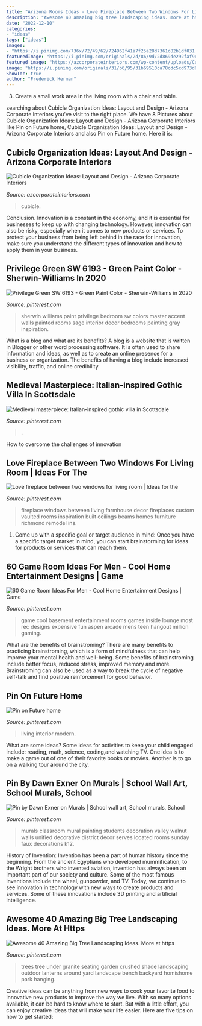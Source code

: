 ```yaml
---
title: "Arizona Rooms Ideas - Love Fireplace Between Two Windows For Living Room"
description: "Awesome 40 amazing big tree landscaping ideas. more at https"
date: "2022-12-10"
categories:
- "ideas"
tags: ["ideas"]
images:
- "https://i.pinimg.com/736x/72/49/62/724962f41a7f25a28d7361c82b1df031.jpg"
featuredImage: "https://i.pinimg.com/originals/2d/86/9d/2d869de292faf96d94fbae827cf29c19.jpg"
featured_image: "https://azcorporateinteriors.com/wp-content/uploads/Cubicle-Organization-Ideas-Layout-and-Design.jpg"
image: "https://i.pinimg.com/originals/31/b6/95/31b69510ca78cdc5cd973d8424e6f0c9.jpg"
ShowToc: true
author: "Frederick Herman"
---
```



3. Create a small work area in the living room with a chair and table. 

	

		
searching about Cubicle Organization Ideas: Layout and Design - Arizona Corporate Interiors you've visit to the right place. We have 8 Pictures about Cubicle Organization Ideas: Layout and Design - Arizona Corporate Interiors like Pin on Future home, Cubicle Organization Ideas: Layout and Design - Arizona Corporate Interiors and also Pin on Future home. Here it is:
		
    
## Cubicle Organization Ideas: Layout And Design - Arizona Corporate Interiors

<img loading=lazy src="https://azcorporateinteriors.com/wp-content/uploads/Cubicle-Organization-Ideas-Layout-and-Design.jpg" onerror="this.onerror=null;this.src='https://tse4.mm.bing.net/th?id=OIP.LFhPsolmKKj4D-qUJpVkwgHaE8&amp;pid=15.1';" alt="Cubicle Organization Ideas: Layout and Design - Arizona Corporate Interiors">

_Source: azcorporateinteriors.com_

>cubicle. 

	

Conclusion.
Innovation is a constant in the economy, and it is essential for businesses to keep up with changing technology. However, innovation can also be risky, especially when it comes to new products or services. To protect your business from being left behind in the race for innovation, make sure you understand the different types of innovation and how to apply them in your business.

    
## Privilege Green SW 6193 - Green Paint Color - Sherwin-Williams In 2020

<img loading=lazy src="https://i.pinimg.com/736x/72/49/62/724962f41a7f25a28d7361c82b1df031.jpg" onerror="this.onerror=null;this.src='https://tse4.mm.bing.net/th?id=OIP.eUlzncjcUB15-0NXpDWE2gHaHa&amp;pid=15.1';" alt="Privilege Green SW 6193 - Green Paint Color - Sherwin-Williams in 2020">

_Source: pinterest.com_

>sherwin williams paint privilege bedroom sw colors master accent walls painted rooms sage interior decor bedrooms painting gray inspiration. 

	

What is a blog and what are its benefits?
A blog is a website that is written in Blogger or other word processing software. It is often used to share information and ideas, as well as to create an online presence for a business or organization. The benefits of having a blog include increased visibility, traffic, and online credibility.

    
## Medieval Masterpiece: Italian-inspired Gothic Villa In Scottsdale

<img loading=lazy src="https://i.pinimg.com/736x/d6/e7/13/d6e71342883abb5ccfc107b52c5f860d.jpg" onerror="this.onerror=null;this.src='https://tse1.mm.bing.net/th?id=OIP.9EXkEx4pLLg8IKKi2O7EFAHaE8&amp;pid=15.1';" alt="Medieval masterpiece: Italian-inspired gothic villa in Scottsdale">

_Source: pinterest.com_

>. 

	

How to overcome the challenges of innovation
 

    
## Love Fireplace Between Two Windows For Living Room | Ideas For The

<img loading=lazy src="https://s-media-cache-ak0.pinimg.com/736x/0a/1e/cb/0a1ecb27c25cdd7f2b8a51965fd6756c.jpg" onerror="this.onerror=null;this.src='https://tse1.mm.bing.net/th?id=OIP.AmecxbogDF1NSOOitX1buAHaLn&amp;pid=15.1';" alt="Love fireplace between two windows for living room | Ideas for the">

_Source: pinterest.com_

>fireplace windows between living farmhouse decor fireplaces custom vaulted rooms inspiration built ceilings beams homes furniture richmond remodel ins. 

	

1. Come up with a specific goal or target audience in mind: Once you have a specific target market in mind, you can start brainstorming for ideas for products or services that can reach them.

    
## 60 Game Room Ideas For Men - Cool Home Entertainment Designs | Game

<img loading=lazy src="https://i.pinimg.com/originals/2d/86/9d/2d869de292faf96d94fbae827cf29c19.jpg" onerror="this.onerror=null;this.src='https://tse4.mm.bing.net/th?id=OIP.sW4Llg4J0eGLctpfF8caRwHaE8&amp;pid=15.1';" alt="60 Game Room Ideas For Men - Cool Home Entertainment Designs | Game">

_Source: pinterest.com_

>game cool basement entertainment rooms games inside lounge most rec designs expensive fun aspen arcade mens teen hangout million gaming. 

	

What are the benefits of brainstroming?
There are many benefits to practicing brainstroming, which is a form of mindfulness that can help improve your mental health and well-being. Some benefits of brainstroming include better focus, reduced stress, improved memory and more. Brainstroming can also be used as a way to break the cycle of negative self-talk and find positive reinforcement for good behavior.

    
## Pin On Future Home

<img loading=lazy src="https://i.pinimg.com/originals/31/b6/95/31b69510ca78cdc5cd973d8424e6f0c9.jpg" onerror="this.onerror=null;this.src='https://tse3.mm.bing.net/th?id=OIP.UX8KxKB8PF1kafIm3JV1YgHaNS&amp;pid=15.1';" alt="Pin on Future home">

_Source: pinterest.com_

>living interior modern. 

	

What are some ideas?
Some ideas for activities to keep your child engaged include: reading, math, science, coding,and watching TV. One idea is to make a game out of one of their favorite books or movies. Another is to go on a walking tour around the city.

    
## Pin By Dawn Exner On Murals | School Wall Art, School Murals, School

<img loading=lazy src="https://i.pinimg.com/736x/5d/ee/c3/5deec3c2180068dd5234112aa4c1997d.jpg" onerror="this.onerror=null;this.src='https://tse3.mm.bing.net/th?id=OIP.xfXdBEDFSo00foUnYY9R7gHaE6&amp;pid=15.1';" alt="Pin by Dawn Exner on Murals | School wall art, School murals, School">

_Source: pinterest.com_

>murals classroom mural painting students decoration valley walnut walls unified decorative district decor serves located rooms sunday faux decorations k12. 

	

History of Invention:
Invention has been a part of human history since the beginning. From the ancient Egyptians who developed mummification, to the Wright brothers who invented aviation, invention has always been an important part of our society and culture. Some of the most famous inventions include the wheel, gunpowder, and TV. Today, we continue to see innovation in technology with new ways to create products and services. Some of these innovations include 3D printing and artificial intelligence.

    
## Awesome 40 Amazing Big Tree Landscaping Ideas. More At Https

<img loading=lazy src="https://i.pinimg.com/736x/27/57/eb/2757eb6b060e84ca5cb5bcf9ac891494.jpg" onerror="this.onerror=null;this.src='https://tse2.mm.bing.net/th?id=OIP.ix0wGiceHI3MIzqoQSdK3gHaJ3&amp;pid=15.1';" alt="Awesome 40 Amazing Big Tree Landscaping Ideas. More at https">

_Source: pinterest.com_

>trees tree under granite seating garden crushed shade landscaping outdoor lanterns around yard landscape bench backyard homishome park hanging. 

	

Creative ideas can be anything from new ways to cook your favorite food to innovative new products to improve the way we live. With so many options available, it can be hard to know where to start. But with a little effort, you can enjoy creative ideas that will make your life easier. Here are five tips on how to get started: 

